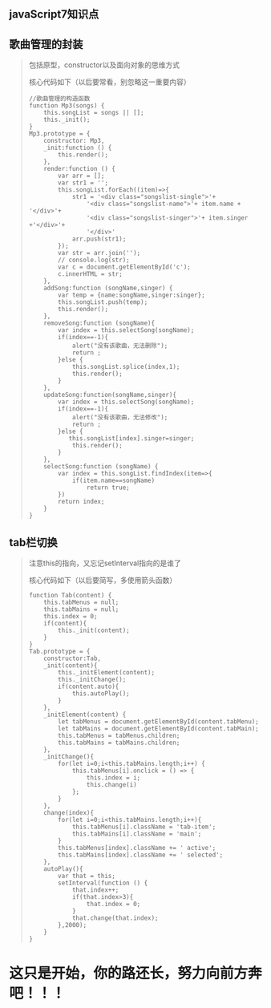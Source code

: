 ## javaScript7知识点

## 歌曲管理的封装

> 包括原型，constructor以及面向对象的思维方式
>
> 核心代码如下（以后要常看，别忽略这一重要内容）
>
> ```
> //歌曲管理的构造函数
> function Mp3(songs) {
>     this.songList = songs || [];
>     this._init();
> }
> Mp3.prototype = {
>     constructor: Mp3,
>     _init:function () {
>         this.render();
>     },
>     render:function () {
>         var arr = [];
>         var str1 = '';
>         this.songList.forEach((item)=>{
>             str1 = '<div class="songslist-single">'+
>                 '<div class="songslist-name">'+ item.name + '</div>'+
>                 '<div class="songslist-singer">'+ item.singer +'</div>'+
>                 '</div>'
>             arr.push(str1);
>         });
>         var str = arr.join('');
>         // console.log(str);
>         var c = document.getElementById('c');
>         c.innerHTML = str;
>     },
>     addSong:function (songName,singer) {
>         var temp = {name:songName,singer:singer};
>         this.songList.push(temp);
>         this.render();
>     },
>     removeSong:function (songName){
>         var index = this.selectSong(songName);
>         if(index==-1){
>             alert("没有该歌曲，无法删除");
>             return ;
>         }else {
>             this.songList.splice(index,1);
>             this.render();
>         }
>     },
>     updateSong:function(songName,singer){
>         var index = this.selectSong(songName);
>         if(index==-1){
>             alert("没有该歌曲，无法修改");
>             return ;
>         }else {
>            this.songList[index].singer=singer;
>             this.render();
>         }
>     },
>     selectSong:function (songName) {
>         var index = this.songList.findIndex(item=>{
>             if(item.name==songName)
>                 return true;
>         })
>         return index;
>     }
> }
> ```

## tab栏切换

> 注意this的指向，又忘记setInterval指向的是谁了
>
> 核心代码如下（以后要简写，多使用箭头函数）
>
> ```
> function Tab(content) {
>     this.tabMenus = null;
>     this.tabMains = null;
>     this.index = 0;
>     if(content){
>         this._init(content);
>     }
> }
> Tab.prototype = {
>     constructor:Tab,
>     _init(content){
>         this._initElement(content);
>         this._initChange();
>         if(content.auto){
>             this.autoPlay();
>         }
>     },
>     _initElement(content) {
>         let tabMenus = document.getElementById(content.tabMenu);
>         let tabMains = document.getElementById(content.tabMain);
>         this.tabMenus = tabMenus.children;
>         this.tabMains = tabMains.children;
>     },
>     _initChange(){
>         for(let i=0;i<this.tabMains.length;i++) {
>             this.tabMenus[i].onclick = () => {
>                 this.index = i;
>                 this.change(i)
>             };
>         }
>     },
>     change(index){
>         for(let i=0;i<this.tabMains.length;i++){
>             this.tabMenus[i].className = 'tab-item';
>             this.tabMains[i].className = 'main';
>         }
>         this.tabMenus[index].className += ' active';
>         this.tabMains[index].className += ' selected';
>     },
>     autoPlay(){
>         var that = this;
>         setInterval(function () {
>             that.index++;
>             if(that.index>3){
>                 that.index = 0;
>             }
>             that.change(that.index);
>         },2000);
>     }
> }
> ```

# 这只是开始，你的路还长，努力向前方奔吧！！！